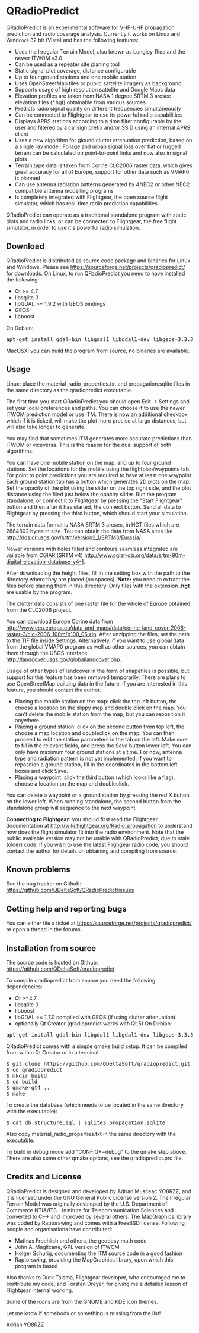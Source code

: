 QRadioPredict
====

QRadioPredict is an experimental software for VHF-UHF propagation prediction and radio coverage analysis. Currently it works on Linux and Windows 32 bit (Vista) and has the following features:
- Uses the Irregular Terrain Model, also known as Longley-Rice and the newer ITWOM v3.0 
- Can be used as a repeater site planing tool
- Static signal plot coverage, distance configurable
- Up to four ground stations and one mobile station
- Uses OpenStreetMap tiles or public sattelite imagery as background
- Supports usage of high resolution sattelite and Google Maps data
- Elevation profiles are taken from NASA 1 degree SRTM 3 arcsec elevation files (*.hgt) obtainable from various sources
- Predicts radio signal quality on different frequencies simultaneously
- Can be connected to Flightgear to use its powerful radio capabilities
- Displays APRS stations according to a time filter configurable by the user and filtered by a callsign prefix and/or SSID using an internal APRS client
- Uses a new algorithm for glound clutter attenuation prediction, based on a single ray model. Foliage and urban signal loss over flat or rugged terrain can be calculated on point-to-point links and now also in signal plots
- Terrain type data is taken from Corine CLC2006 raster data, which gives great accuracy for all of Europe, support for other data such as VMAP0 is planned
- Can use antenna radiation patterns generated by 4NEC2 or other NEC2 compatible antenna modelling programs
- Is completely integrated with Flightgear, the open source flight simulator, which has real-time radio prediction capabilities


QRadioPredict can operate as a traditional standalone program with static plots and radio links, or can be connected to Flightgear, the free flight simulator, in order to use it's powerful radio simulation.


Download
--------

QRadioPredict is distributed as source code package and binaries for Linux and Windows. Please see https://sourceforge.net/projects/qradiopredict/ for downloads.
On Linux, to run QRadioPredict you need to have installed the following:
- Qt >= 4.7
- libsqlite 3
- libGDAL >= 1.9.2 with GEOS bindings
- GEOS
- libboost

On Debian: 
<pre>apt-get install gdal-bin libgdal1 libgdal1-dev libgeos-3.3.3 libgeos-dev libsqlite3-0</pre>
MacOSX: you can build the program from source, no binaries are available.

Usage
-----

Linux: place the material_radio_properties.txt and propagation.sqlite files in the same directory as the qradiopredict executable.

The first time you start QRadioPredict you should open Edit -> Settings and set your local preferences and paths. 
You can choose if to use the newer ITWOM prediction model or use ITM. There is now an additional checkbox which if it is ticked, will make the plot more precise at large distances, but will also take longer to generate.

You may find that sometimes ITM generates more accurate predictions than ITWOM or viceversa. This is the reason for the dual support of both algorithms.

You can have one mobile station on the map, and up to four ground stations. Set the locations for the mobile using the flightplan/waypoints tab. For point to point predictions you are required to have at least one waypoint. Each ground station tab has a button which generates 2D plots on the map. Set the opacity of the plot using the slider on the top right side, and the plot distance using the filed just below the opacity slider. Run the program standalone, or connect it to Flightgear by pressing the "Start Flightgear" button and then after it has started, the connect button. Send all data to Flightgear by pressing the third button, which should start your simulation.


The terrain data format is NASA SRTM 3 arcsec, in HGT files which are 2884802 bytes in size.
Tou can obtain the data from NASA sites like <a href="http://dds.cr.usgs.gov/srtm/version2_1/SRTM3/Eurasia/">http://dds.cr.usgs.gov/srtm/version2_1/SRTM3/Eurasia/</a>

Newer versions with holes filled and contours seamless integrated are vailable from CGIAR (SRTM v4) <a href="http://www.cgiar-csi.org/data/srtm-90m-digital-elevation-database-v4-1">http://www.cgiar-csi.org/data/srtm-90m-digital-elevation-database-v4-1</a>.

After downloading the height files, fill in the setting box with the path to the directory where they are placed (no spaces). <strong>Note:</strong> you need to extract the files before placing them in this directory. Only files with the extension <strong>.hgt</strong> are usable by the program.


The clutter data consists of one raster file for the whole of Europe obtained from the CLC2006 project.

You can download Europe Corine data from <a href="http://www.eea.europa.eu/data-and-maps/data/corine-land-cover-2006-raster-3/clc-2006-100m/g100_06.zip">http://www.eea.europa.eu/data-and-maps/data/corine-land-cover-2006-raster-3/clc-2006-100m/g100_06.zip</a>. After unzipping the files, set the path to the TIF file inside Settings.
Alternatively, if you want to use global data from the global VMAP0 program as well as other sources, you can obtain them through the USGS interface <a href="http://landcover.usgs.gov/globallandcover.php">http://landcover.usgs.gov/globallandcover.php</a>.

Usage of other types of landcover in the form of shapefiles is possible, but support for this feature has been removed temporarily. There are plans to use OpenStreetMap building data in the future. If you are interested in this feature, you should contact the author.


- Placing the mobile station on the map: click the top left button, the choose a location on the slippy map and double click on the map. You can't delete the mobile station from the map, but you can reposition it anywhere.
- Placing a ground station: click on the second button from top left, the choose a map location and doubleclick on the map. You can then proceed to edit the station parameters in the tab on the left. Make sure to fill in the relevant fields, and press the Save button lower left. You can only have maximum four ground stations at a time. For now, antenna type and radiation pattern is not yet implemented. If you want to reposition a ground station, fill in the coordinates in the bottom left boxes and click Save.
- Placing a waypoint: click the third button (which looks like a flag), choose a location on the map and doubleclick.

You can delete a waypoint or a ground station by pressing the red X button on the lower left.
When running standalone, the second button from the standalone group will sequence to the next waypoint.

<strong>Connecting to Flightgear:</strong> you should first read the Flightgear documentation at <a href="http://wiki.flightgear.org/Radio_propagation">http://wiki.flightgear.org/Radio_propagation</a> to understand how does the flight simulator fit into the radio environment. Note that the public available version may not be usable with QRadioPredict, due to stale (older) code. If you wish to use the latest Flighgear radio code, you should contact the author for details on obtaining and compiling from source.


Known problems
--------------

See the bug tracker on Github: https://github.com/QDeltaSoft/QRadioPredict/issues


Getting help and reporting bugs
-------------------------------

You can either file a ticket at https://sourceforge.net/projects/qradiopredict/ or open a thread in the forums.

Installation from source
------------------------

The source code is hosted on Github: https://github.com/QDeltaSoft/qradiopredict

To compile qradiopredict from source you need the following dependencies:
- Qt >=4.7
- libsqlite 3
- libboost
- libGDAL >= 1.7.0 compiled with GEOS (if using clutter attenuation)
- optionally Qt Creator (qradiopredict works with Qt 5)
On Debian:
<pre>apt-get install gdal-bin libgdal1 libgdal1-dev libgeos-3.3.3 libgeos-dev libsqlite3-0</pre>

QRadioPredict comes with a simple qmake build setup. It can be compiled from within Qt Creator or in a terminal:

<pre>
$ git clone https://github.com/QDeltaSoft/qradiopredict.git qradiopredict
$ cd qradiopredict
$ mkdir build
$ cd build
$ qmake-qt4 ..
$ make
</pre>

To create the database (which needs to be located in the same directory with the executable):
<pre>
$ cat db_structure.sql | sqlite3 propagation.sqlite
</pre>

Also copy material_radio_properties.txt in the same directory with the executable.

To build in debug mode add "CONFIG+=debug" to the qmake step above. There are also some other qmake options, see the qradiopredict.pro file.


Credits and License
-------------------

QRadioPredict is designed and developed by Adrian Musceac YO8RZZ, and it is licensed under the GNU General Public License version 2.
The Irregular Terrain Model was originally developed by the U.S. Department of Commerce NTIA/ITS - Institute for Telecommunication Sciences and converted to C++ and improved by several others.
The MapGraphics library was coded by Raptorswing and comes with a FreeBSD license.
Following people and organisations have contributed:

- Mathias Froehlich and others, the geodesy math code
- John A. Maglicane, GPL version of ITWOM
- Holger Schurig, documenting the ITM source code in a good fashion
- Raptorswing, providing the MapGraphics library, upon which this program is based

Also thanks to Durk Talsma, Flightgear developer, who encouraged me to contribute my code, and Torsten Dreyer, for giving me a detailed lesson of Flightgear internal working.

Some of the icons are from the GNOME and KDE icon themes.

Let me know if somebody or something is missing from the list!

Adrian YO8RZZ 
